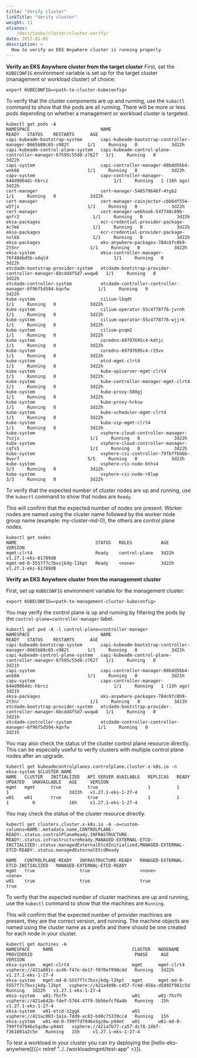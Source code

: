 ```yaml
---
title: "Verify cluster"
linkTitle: "Verify cluster"
weight: 11
aliases:
    /docs/tasks/cluster/cluster-verify/
date: 2017-01-05
description: >
  How to verify an EKS Anywhere cluster is running properly
---
```


**Verify an EKS Anywhere cluster from the target cluster**
First, set the `KUBECONFIG` environment variable is set up for the target cluster (management or workload cluster) of choice:

```
export KUBECONFIG=<path-to-cluster-kubeconfig>
```

To verify that the cluster components are up and running, use the `kubectl` command to show that the pods are all running.
There will be more or less pods depending on whether a management or workload cluster is targeted.

```
kubectl get pods -A
NAMESPACE                           NAME                                                             READY   STATUS    RESTARTS      AGE
capi-kubeadm-bootstrap-system       capi-kubeadm-bootstrap-controller-manager-8665b88c65-v982t       1/1     Running   0             3d22h
capi-kubeadm-control-plane-system   capi-kubeadm-control-plane-controller-manager-67595c55d8-z7627   1/1     Running   0             3d22h
capi-system                         capi-controller-manager-88bdd56b4-wnk66                          1/1     Running   0             3d22h
capv-system                         capv-controller-manager-644d9864dc-hbrcz                         1/1     Running   1 (16h ago)   3d22h
cert-manager                        cert-manager-548579646f-4tgb2                                    1/1     Running   0             3d22h
cert-manager                        cert-manager-cainjector-cbb6df554-w5fjx                          1/1     Running   0             3d22h
cert-manager                        cert-manager-webhook-54f748c89b-qnfr2                            1/1     Running   0             3d22h
eksa-packages                       ecr-credential-provider-package-4c7mk                            1/1     Running   0             3d22h
eksa-packages                       ecr-credential-provider-package-nvlkb                            1/1     Running   0             3d22h
eksa-packages                       eks-anywhere-packages-784c6fc8b9-2t5nr                           1/1     Running   0             3d22h
eksa-system                         eksa-controller-manager-76f484bd5b-x6qld                         1/1     Running   0             3d22h
etcdadm-bootstrap-provider-system   etcdadm-bootstrap-provider-controller-manager-6bcdd4f5d7-wvqw8   1/1     Running   0             3d22h
etcdadm-controller-system           etcdadm-controller-controller-manager-6f96f5d594-kqnfw           1/1     Running   0             3d22h
kube-system                         cilium-lbqdt                                                     1/1     Running   0             3d22h
kube-system                         cilium-operator-55c4778776-jvrnh                                 1/1     Running   0             3d22h
kube-system                         cilium-operator-55c4778776-wjjrk                                 1/1     Running   0             3d22h
kube-system                         cilium-psqm2                                                     1/1     Running   0             3d22h
kube-system                         coredns-69797695c4-kdtjc                                         1/1     Running   0             3d22h
kube-system                         coredns-69797695c4-r25vv                                         1/1     Running   0             3d22h
kube-system                         etcd-mgmt-clrt4                                                  1/1     Running   0             3d22h
kube-system                         kube-apiserver-mgmt-clrt4                                        1/1     Running   0             3d22h
kube-system                         kube-controller-manager-mgmt-clrt4                               1/1     Running   0             3d22h
kube-system                         kube-proxy-588gj                                                 1/1     Running   0             3d22h
kube-system                         kube-proxy-hrksw                                                 1/1     Running   0             3d22h
kube-system                         kube-scheduler-mgmt-clrt4                                        1/1     Running   0             3d22h
kube-system                         kube-vip-mgmt-clrt4                                              1/1     Running   0             3d22h
kube-system                         vsphere-cloud-controller-manager-7vzjx                           1/1     Running   0             3d22h
kube-system                         vsphere-cloud-controller-manager-cqfs5                           1/1     Running   0             3d22h
kube-system                         vsphere-csi-controller-79fb7fbb6b-9vvr7                          5/5     Running   0             3d22h
kube-system                         vsphere-csi-node-bths4                                           3/3     Running   0             3d22h
kube-system                         vsphere-csi-node-r8lwp                                           3/3     Running   0             3d22h
```

To verify that the expected number of cluster nodes are up and running, use the `kubectl` command to show that nodes are `Ready`.

This will confirm that the expected number of nodes are present.
Worker nodes are named using the cluster name followed by the worker node group name (example: my-cluster-md-0), the others are control plane nodes.

```
kubectl get nodes
NAME                              STATUS   ROLES           AGE   VERSION
mgmt-clrt4                        Ready    control-plane   3d22h   v1.27.1-eks-61789d8
mgmt-md-0-5557f7c7bxsjkdg-l2kpt   Ready    <none>          3d22h   v1.27.1-eks-61789d8
```

**Verify an EKS Anywhere cluster from the management cluster**

First, set up `KUBECONFIG` environment variable for the management cluster:
```
export KUBECONFIG=<path-to-management-cluster-kubeconfig>
```

You may verify the control plane is up and running by filtering the pods by the `control-plane=controller-manager` label.
```
kubectl get pod -A -l control-plane=controller-manager
NAMESPACE                           NAME                                                             READY   STATUS    RESTARTS      AGE
capi-kubeadm-bootstrap-system       capi-kubeadm-bootstrap-controller-manager-8665b88c65-v982t       1/1     Running   0             3d21h
capi-kubeadm-control-plane-system   capi-kubeadm-control-plane-controller-manager-67595c55d8-z7627   1/1     Running   0             3d21h
capi-system                         capi-controller-manager-88bdd56b4-wnk66                          1/1     Running   0             3d21h
capv-system                         capv-controller-manager-644d9864dc-hbrcz                         1/1     Running   1 (15h ago)   3d21h
eksa-packages                       eks-anywhere-packages-784c6fc8b9-2t5nr                           1/1     Running   0             3d21h
etcdadm-bootstrap-provider-system   etcdadm-bootstrap-provider-controller-manager-6bcdd4f5d7-wvqw8   1/1     Running   0             3d21h
etcdadm-controller-system           etcdadm-controller-controller-manager-6f96f5d594-kqnfw           1/1     Running   0             3d21h
```

You may also check the status of the cluster control plane resource directly. 
This can be especially useful to verify clusters with multiple control plane nodes after an upgrade.

```
kubectl get kubeadmcontrolplanes.controlplane.cluster.x-k8s.io -n eksa-system $CLUSTER_NAME
NAME   CLUSTER   INITIALIZED   API SERVER AVAILABLE   REPLICAS   READY   UPDATED   UNAVAILABLE   AGE     VERSION
mgmt   mgmt      true          true                   1          1       1                       3d22h   v1.27.1-eks-1-27-4
w01    w01       true          true                   1          1       1         0             16h     v1.27.1-eks-1-27-4
```

You may check the status of the cluster resource directly.
```
kubectl get clusters.cluster.x-k8s.io -A -o=custom-columns=NAME:.metadata.name,CONTROLPLANE-READY:.status.controlPlaneReady,INFRASTRUCTURE-READY:.status.infrastructureReady,MANAGED-EXTERNAL-ETCD-INITIALIZED:.status.managedExternalEtcdInitialized,MANAGED-EXTERNAL-ETCD-READY:.status.managedExternalEtcdReady

NAME   CONTROLPLANE-READY   INFRASTRUCTURE-READY   MANAGED-EXTERNAL-ETCD-INITIALIZED   MANAGED-EXTERNAL-ETCD-READY
mgmt   true                 true                   <none>                              <none>
w01    true                 true                   true                                true
```

To verify that the expected number of cluster machines are up and running, use the `kubectl` command to show that the machines are `Running`.

This will confirm that the expected number of provider machines are present, they are the correct version, and running.
The machine objects are named using the cluster name as a prefix and there should be one created for each node in your cluster.

```
kubectl get machines -A
NAMESPACE     NAME                              CLUSTER   NODENAME                          PROVIDERID                                       PHASE     AGE     VERSION
eksa-system   mgmt-clrt4                        mgmt      mgmt-clrt4                        vsphere://421a801c-ac46-f47e-de1f-f070ef990c4d   Running   3d22h   v1.27.1-eks-1-27-4
eksa-system   mgmt-md-0-5557f7c7bxsjkdg-l2kpt   mgmt      mgmt-md-0-5557f7c7bxsjkdg-l2kpt   vsphere://421a4b9b-c457-fc4d-458a-d5092f981c5d   Running   3d22h   v1.27.1-eks-1-27-4
eksa-system   w01-7hzfh                         w01       w01-7hzfh                         vsphere://421a642b-f4ef-5764-47f9-5b56efcf8a4b   Running   15h     v1.27.1-eks-1-27-4
eksa-system   w01-etcd-z2ggk                    w01                                         vsphere://421ac003-3a1a-7dd9-ac83-bd0c75370cc4   Running   15h     
eksa-system   w01-md-0-799ffd7946x5gz8w-p94mt   w01       w01-md-0-799ffd7946x5gz8w-p94mt   vsphere://421a7b77-ca57-dc78-18bf-f361081a2c5e   Running   15h     v1.27.1-eks-1-27-4
```

To test a workload in your cluster you can try deploying the [hello-eks-anywhere]({{< relref "../../workloadmgmt/test-app" >}}).
